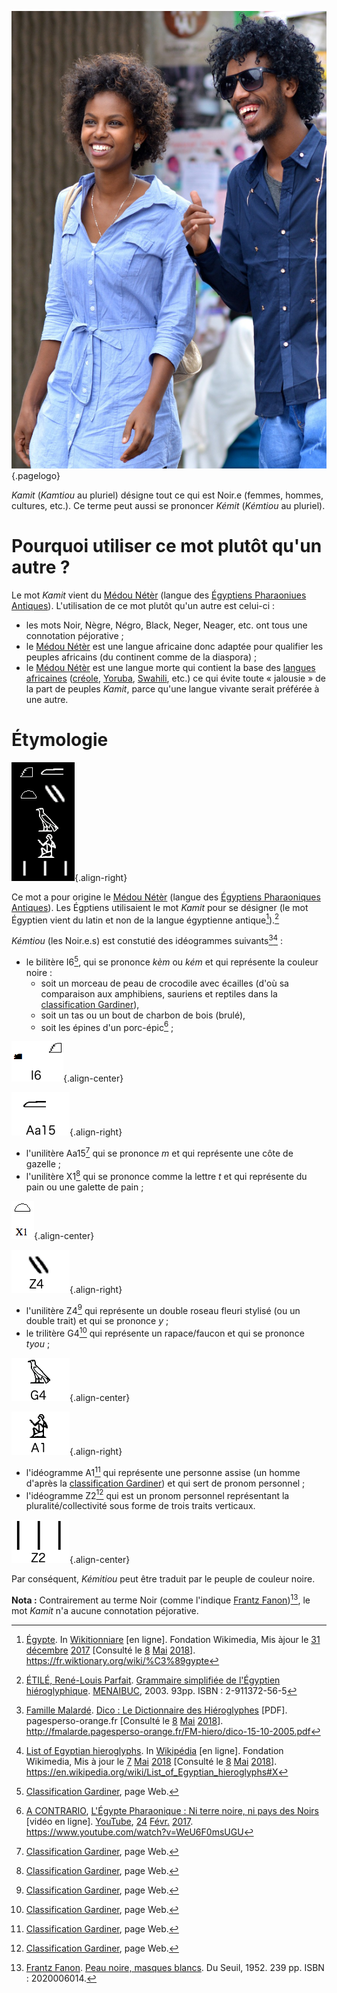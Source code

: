 <!-- TITLE: Les Kamtiou (les Noir.e.s) -->
<!-- SUBTITLE: Présentation du Kamit -->

![Sans Titre](/uploads/personnes/sans-titre.png "Couple Kamit"){.pagelogo}

*Kamit* (*Kamtiou* au pluriel) désigne tout ce qui est Noir.e (femmes, hommes, cultures, etc.). Ce terme peut aussi se prononcer *Kémit* (*Kémtiou* au pluriel).

# Pourquoi utiliser ce mot plutôt qu'un autre ?
Le mot *Kamit* vient du [Médou Nétèr]() (langue des [Égyptiens Pharaoniues Antiques]()). L'utilisation de ce mot plutôt qu'un autre est celui-ci :
* les mots Noir, Nègre, Négro, Black, Neger, Neager, etc. ont tous une connotation péjorative ;
* le [Médou Nétèr]() est une langue africaine donc adaptée pour qualifier les peuples africains (du continent comme de la diaspora) ;
* le [Médou Nétèr]() est une langue morte qui contient la base des [langues africaines]() ([créole](), [Yoruba](), [Swahili](), etc.) ce qui évite toute « jalousie » de la part de peuples *Kamit*, parce qu'une langue vivante serait préférée à une autre.

# Étymologie
![Kemtiou](/uploads/ecriture/kemtiou.png "Kemtiou en Hiéroglyphe"){.align-right}

Ce mot a pour origine le [Médou Nétèr]() (langue des [Égyptiens Pharaoniques Antiques]()). Les Égptiens utilisaient le mot *Kamit* pour se désigner (le mot Égyptien vient du latin et non de la langue égyptienne antique[^7]).[^6]

*Kémtiou* (les Noir.e.s) est constutié des idéogrammes suivants[^3][^5] :
* le bilitère I6[^2], qui se prononce *kèm* ou *kém* et qui représente la couleur noire :
	* soit un morceau de peau de crocodile avec écailles (d'où sa comparaison aux amphibiens, sauriens et reptiles dans la [classification Gardiner](/ecriture/hieroglyphe/classification-gardiner)),
	* soit un tas ou un bout de charbon de bois (brulé),
	* soit les épines d'un porc-épic[^4] ;

![I 6](/uploads/ecriture/i-6.png "Hiéroglyphe I6"){.align-center}

![Aa 15](/uploads/ecriture/aa-15.png "L'unilètère Aa 15"){.align-right}

* l'unilitère Aa15[^2] qui se prononce *m* et qui représente une côte de gazelle ;
* l'unilitère X1[^2] qui se prononce comme la lettre *t* et qui représente du pain ou une galette de pain ;

![Signe X 1](/uploads/ecriture/signe-x-1.png "Idéogramme X1"){.align-center}

![Z 4](/uploads/ecriture/z-4.png "Unilitère Z4"){.align-right}

* l'unilitère Z4[^2] qui représente un double roseau fleuri stylisé (ou un double trait) et qui se prononce *y* ;
* le trilitère G4[^2] qui représente un rapace/faucon et qui se prononce *tyou* ;

![G 4](/uploads/ecriture/g-4.png "Trilitère G4"){.align-center}

![A 1](/uploads/ecriture/a-1.png "Idéogramme A1"){.align-right}

* l'idéogramme A1[^2] qui représente une personne assise (un homme d'après la [classification Gardiner]()) et qui sert de pronom personnel ;
* l'idéogramme Z2[^2] qui est un pronom personnel représentant la pluralité/collectivité sous forme de trois traits verticaux.

![Z 2](/uploads/ecriture/z-2.png "Idéogramme Z2"){.align-center}

Par conséquent, *Kémitiou* peut être traduit par le peuple de couleur noire.

**Nota :** Contrairement au terme Noir (comme l'indique [Frantz Fanon]())[^1], le mot *Kamit* n'a aucune connotation péjorative.


[^1]: [Frantz Fanon](). [Peau noire, masques blancs](). Du Seuil, 1952. 239 pp. ISBN : 2020006014.
[^2]: [Classification Gardiner](/ecriture/hieroglyphe/classification-gardiner), page Web.
[^3]: [Famille Malardé](fmalarde.pagesperso-orange.fr/). [Dico : Le Dictionnaire des Hiéroglyphes](http://fmalarde.pagesperso-orange.fr/FM-hiero/dico-15-10-2005.pdf) [PDF]. pagesperso-orange.fr [Consulté le [8]() [Mai]() [2018]()]. http://fmalarde.pagesperso-orange.fr/FM-hiero/dico-15-10-2005.pdf
[^4]: [A CONTRARIO](/personnalite/homme/polymathe/afrique/ouest/cameroun/dibombari-mbock), [L'Égypte Pharaonique : Ni terre noire, ni pays des Noirs](https://www.youtube.com/watch?v=WeU6F0msUGU) [vidéo en ligne]. [YouTube](http://youtube.com), [24](/histoire/date/calendrier-gregorien/par-jour/24) [Févr.](/histoire/date/calendrier-gregorien/par-mois/fevrier) [2017](/histoire/date/calendrier-gregorien/par-annee/2017). https://www.youtube.com/watch?v=WeU6F0msUGU
[^5]: [List of Egyptian hieroglyphs](https://en.wikipedia.org/wiki/List_of_Egyptian_hieroglyphs#X). In [Wikipédia](wikipedia.org) [en ligne]. Fondation Wikimedia, Mis à jour le [7]() [Mai]() [2018]() [Consulté le [8]() [Mai]() [2018]()]. https://en.wikipedia.org/wiki/List_of_Egyptian_hieroglyphs#X
[^6]: [ÉTILÉ, René-Louis Parfait](). [Grammaire simplifiée de l'Égyptien hiéroglyphique](). [MENAIBUC](), 2003. 93pp. ISBN : 2-911372-56-5
[^7]: [Égypte](https://fr.wiktionary.org/wiki/%C3%89gypte). In [Wikitionniare](wiktionary.org) [en ligne]. Fondation Wikimedia, Mis àjour le [31]() [décembre]() [2017]() [Consulté le [8]() [Mai]() [2018]()]. https://fr.wiktionary.org/wiki/%C3%89gypte